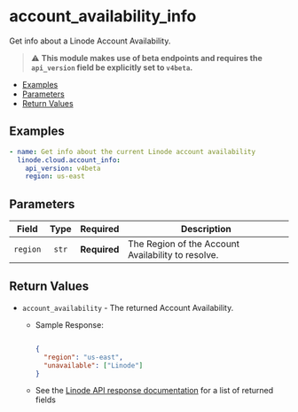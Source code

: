 # account_availability_info

Get info about a Linode Account Availability.

> :warning: **This module makes use of beta endpoints and requires the `api_version` field be explicitly set to `v4beta`.**

- [Examples](#examples)
- [Parameters](#parameters)
- [Return Values](#return-values)

## Examples

```yaml
- name: Get info about the current Linode account availability
  linode.cloud.account_info: 
    api_version: v4beta
    region: us-east

```


## Parameters

| Field     | Type | Required | Description                                                                  |
|-----------|------|----------|------------------------------------------------------------------------------|
| `region` | <center>`str`</center> | <center>**Required**</center> | The Region of the Account Availability to resolve.   |

## Return Values

- `account_availability` - The returned Account Availability.

    - Sample Response:
        ```json
        
        {
          "region": "us-east",
          "unavailable": ["Linode"]
        }
        
        ```
    - See the [Linode API response documentation](TBD) for a list of returned fields



